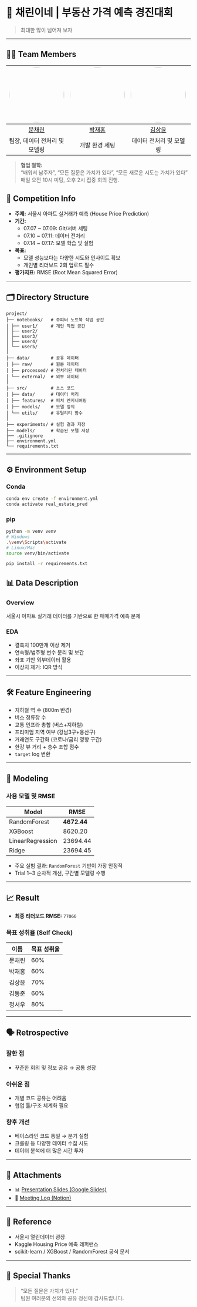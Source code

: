 # 🏡 채린이네 | 부동산 가격 예측 경진대회

> 최대한 많이 넘어져 보자

---

## 🧑‍💻 Team Members

| <img src="https://avatars.githubusercontent.com/u/213385368?v=4" width="150" style="border-radius:50%;"> | <img src="https://avatars.githubusercontent.com/u/66048976?v=4" width="150" style="border-radius:50%;">  | <img src="https://avatars.githubusercontent.com/u/162023876?v=4" width="150" style="border-radius:50%;"> | <img src="https://avatars.githubusercontent.com/u/213417897?v=4" width="150" style="border-radius:50%;"> | <img src="https://avatars.githubusercontent.com/u/213385147?v=4" width="150" style="border-radius:50%;"> |
| :--------------------------------------------------------------: | :--------------------------------------------------------------: | :--------------------------------------------------------------: | :--------------------------------------------------------------: | :--------------------------------------------------------------: |
|            [문채린](https://github.com/CHAERINMOON)             |            [박재홍](https://github.com/woghd8503)             |            [김상윤](https://github.com/94KSY)             |            [김동준](https://github.com/rafiki3816)             |            [정서우](https://github.com/Seowoo-C)             |
|                            팀장, 데이터 전처리 및 모델링                             |                            개발 환경 세팅                             |                            데이터 전처리 및 모델링                             |                            데이터 전처리 및 모델링                             |                            데이터 전처리 및 모델링                             |
> **협업 철학:**  
> “배워서 남주자”, “모든 질문은 가치가 있다”, “모든 새로운 시도는 가치가 있다”  
> 매일 오전 10시 미팅, 오후 2시 집중 회의 진행.

## 📅 Competition Info

- **주제:** 서울시 아파트 실거래가 예측 (House Price Prediction)
- **기간:**  
  - 07.07 ~ 07.09: Git/서버 세팅  
  - 07.10 ~ 07.11: 데이터 전처리  
  - 07.14 ~ 07.17: 모델 학습 및 실험
- **목표:**  
  - 모델 성능보다는 다양한 시도와 인사이트 확보  
  - 개인별 리더보드 2회 업로드 필수
- **평가지표:** RMSE (Root Mean Squared Error)

---

## 🗂️ Directory Structure
```
project/
├── notebooks/   # 주피터 노트북 작업 공간
│ ├── user1/     # 개인 작업 공간
│ ├── user2/
│ ├── user3/
│ ├── user4/
│ └── user5/
│
├── data/        # 공유 데이터
│ ├── raw/       # 원본 데이터
│ ├── processed/ # 전처리된 데이터
│ └── external/  # 외부 데이터
│
├── src/         # 소스 코드
│ ├── data/      # 데이터 처리
│ ├── features/  # 피처 엔지니어링
│ ├── models/    # 모델 정의
│ └── utils/     # 유틸리티 함수
│
├── experiments/ # 실험 결과 저장
├── models/      # 학습된 모델 저장
├── .gitignore
├── environment.yml
└── requirements.txt
```



---

## ⚙️ Environment Setup

### Conda
```bash
conda env create -f environment.yml
conda activate real_estate_pred
```
### pip
```bash
python -m venv venv
# Windows
.\venv\Scripts\activate
# Linux/Mac
source venv/bin/activate

pip install -r requirements.txt
```
## 📊 Data Description

### Overview
서울시 아파트 실거래 데이터를 기반으로 한 매매가격 예측 문제

### EDA
- 결측치 100만개 이상 제거
- 연속형/범주형 변수 분리 및 보간
- 좌표 기반 외부데이터 활용
- 이상치 제거: IQR 방식

---

## 🛠️ Feature Engineering

- 지하철 역 수 (800m 반경)
- 버스 정류장 수
- 교통 인프라 총합 (버스+지하철)
- 프리미엄 지역 여부 (강남3구+용산구)
- 거래연도 구간화 (코로나/금리 영향 구간)
- 한강 뷰 거리 + 층수 조합 점수
- `target` log 변환

---

## 🤖 Modeling

### 사용 모델 및 RMSE

| Model             | RMSE       |
|------------------|------------|
| RandomForest      | **4672.44** |
| XGBoost           | 8620.20    |
| LinearRegression  | 23694.44   |
| Ridge             | 23694.45   |

- 주요 실험 결과: `RandomForest` 기반이 가장 안정적
- Trial 1~3 순차적 개선, 구간별 모델링 수행

---

## 📈 Result

- **최종 리더보드 RMSE:** `77060`

### 목표 성취율 (Self Check)
| 이름     | 목표 성취율 |
|--------|--------|
| 문채린 | 60%    |
| 박재홍 | 60%    |
| 김상윤 | 70%    |
| 김동준 | 60%    |
| 정서우 | 80%    |

---

## 🗣️ Retrospective

### 잘한 점
- 꾸준한 회의 및 정보 공유 → 공통 성장

### 아쉬운 점
- 개별 코드 공유는 어려움
- 협업 툴/구조 체계화 필요

### 향후 개선
- 베이스라인 코드 통일 → 분기 실험
- 크롤링 등 다양한 데이터 수집 시도
- 데이터 분석에 더 많은 시간 투자

---

## 📎 Attachments

- 📊 [Presentation Slides (Google Slides)](https://docs.google.com/presentation/d/1goCK9XeZ8y0_F8VlcFVUV3L5twD3pttG/edit?slide=id.p35#slide=id.p35)
- 📒 [Meeting Log (Notion)](https://www.notion.so/21d40cb3731d819e8f6acab053dfcf3c?v=21d40cb3731d81508fdb000ca3e68674)

---

## 🔗 Reference

- 서울시 열린데이터 광장  
- Kaggle Housing Price 예측 레퍼런스  
- scikit-learn / XGBoost / RandomForest 공식 문서  

---

## 🙏 Special Thanks

> “모든 질문은 가치가 있다.”  
> 팀원 여러분의 선의와 공유 정신에 감사드립니다.
